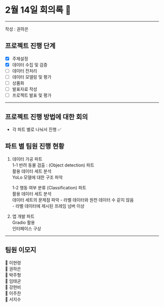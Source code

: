 # 2월 14일 회의록 🧐
---
작성 : 권하은
## 프로젝트 진행 단계
- [x] 주제설정
- [x] 데이터 수집 및 검증
- [ ] 데이터 전처리
- [ ] 데이터 모델링 및 평가
- [ ] 상품화
- [ ] 발표자료 작성
- [ ] 프로젝트 발표 및 평가

---
## 프로젝트 진행 방법에 대한 회의
- 각 파트 별로 나눠서 진행 ✅
## 파트 별 팀원 진행 현황  
1. 데이터 가공 파트  
	1-1 반려 동물 검출 : (Object detection) 파트  
		활용 데이터 세트 분석  
		YoLo 모델에 대한 구조 파악

	1-2 행동 여부 분류 (Classification) 파트  
		활용 데이터 세트 분석  
		데이터 세트의 문제점 파악
			- 라벨 데이터와 원천 데이터 수 같지 않음  
			- 라벨 데이터에 제시된 프레임 넘버 이상  

2. 앱 개발 파트  
	Gradio 활용  
	인터페이스 구상  

---
##  팀원 이모지
🐸 이현령  
🧐 권하은  
🐶 박주형  
🦖 임태균  
🐝 강현비  
🐥 이주찬  
🐋 서지수  
